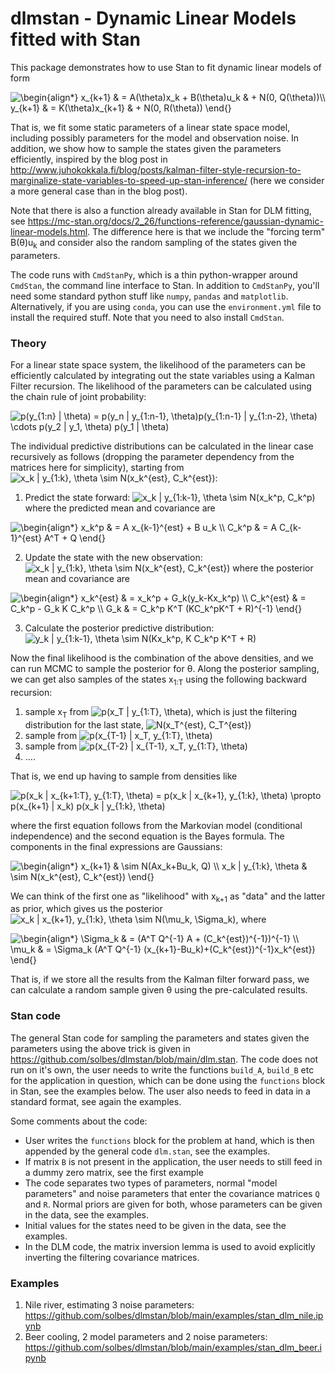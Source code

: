 # dlmstan - Dynamic Linear Models fitted with Stan

This package demonstrates how to use Stan to fit dynamic linear models of form

<img src="https://latex.codecogs.com/gif.latex?\begin{align*}&space;x_{k&plus;1}&space;&&space;=&space;A(\theta)x_k&space;&plus;&space;B(\theta)u_k&space;&&space;&plus;&space;N(0,&space;Q(\theta))\\&space;y_{k&plus;1}&space;&&space;=&space;K(\theta)x_{k&plus;1}&space;&&space;&plus;&space;N(0,&space;R(\theta))&space;\end{}" title="\begin{align*} x_{k+1} & = A(\theta)x_k + B(\theta)u_k & + N(0, Q(\theta))\\ y_{k+1} & = K(\theta)x_{k+1} & + N(0, R(\theta)) \end{}" />

That is, we fit some static parameters of a linear state space model, including possibly parameters for the model and observation noise. In addition, we show how to sample the states given the parameters efficiently, inspired by the blog post in <url>http://www.juhokokkala.fi/blog/posts/kalman-filter-style-recursion-to-marginalize-state-variables-to-speed-up-stan-inference/</url> (here we consider a more general case than in the blog post).

Note that there is also a function already available in Stan for DLM fitting, see <url>https://mc-stan.org/docs/2_26/functions-reference/gaussian-dynamic-linear-models.html</url>. The difference here is that we include the "forcing term" B(&theta;)u<sub>k</sub> and consider also the random sampling of the states given the parameters.

The code runs with `CmdStanPy`, which is a thin python-wrapper around `CmdStan`, the command line interface to Stan. In addition to `CmdStanPy`, you'll need some standard python stuff like `numpy`, `pandas` and `matplotlib`. Alternatively, if you are using `conda`, you can use the `environment.yml` file to install the required stuff. Note that you need to also install `CmdStan`.

### Theory

For a linear state space system, the likelihood of the parameters can be efficiently calculated by integrating out the state variables using a Kalman Filter recursion. The likelihood of the parameters can be calculated using the chain rule of joint probability:

<img src="https://latex.codecogs.com/gif.latex?p(y_{1:n}&space;|&space;\theta)&space;=&space;p(y_n&space;|&space;y_{1:n-1},&space;\theta)p(y_{1:n-1}&space;|&space;y_{1:n-2},&space;\theta)&space;\cdots&space;p(y_2&space;|&space;y_1,&space;\theta)&space;p(y_1&space;|&space;\theta)" title="p(y_{1:n} | \theta) = p(y_n | y_{1:n-1}, \theta)p(y_{1:n-1} | y_{1:n-2}, \theta) \cdots p(y_2 | y_1, \theta) p(y_1 | \theta)" />

The individual predictive distributions can be calculated in the linear case recursively as follows (dropping the parameter dependency from the matrices here for simplicity), starting from <img src="https://latex.codecogs.com/gif.latex?x_k&space;|&space;y_{1:k},&space;\theta&space;\sim&space;N(x_k^{est},&space;C_k^{est})" title="x_k | y_{1:k}, \theta \sim N(x_k^{est}, C_k^{est})" />:

1) Predict the state forward: <img src="https://latex.codecogs.com/gif.latex?x_k&space;|&space;y_{1:k-1},&space;\theta&space;\sim&space;N(x_k^p,&space;C_k^p)" title="x_k | y_{1:k-1}, \theta \sim N(x_k^p, C_k^p)" /> where the predicted mean and covariance are 

<img src="https://latex.codecogs.com/gif.latex?\begin{align*}&space;x_k^p&space;&&space;=&space;A&space;x_{k-1}^{est}&space;&plus;&space;B&space;u_k&space;\\&space;C_k^p&space;&&space;=&space;A&space;C_{k-1}^{est}&space;A^T&space;&plus;&space;Q&space;\end{}" title="\begin{align*} x_k^p & = A x_{k-1}^{est} + B u_k \\ C_k^p & = A C_{k-1}^{est} A^T + Q \end{}" />

2) Update the state with the new observation: <img src="https://latex.codecogs.com/gif.latex?x_k&space;|&space;y_{1:k},&space;\theta&space;\sim&space;N(x_k^{est},&space;C_k^{est})" title="x_k | y_{1:k}, \theta \sim N(x_k^{est}, C_k^{est})" /> where the posterior mean and covariance are

<img src="https://latex.codecogs.com/gif.latex?\begin{align*}&space;x_k^{est}&space;&&space;=&space;x_k^p&space;&plus;&space;G_k(y_k-Kx_k^p)&space;\\&space;C_k^{est}&space;&&space;=&space;C_k^p&space;-&space;G_k&space;K&space;C_k^p&space;\\&space;G_k&space;&&space;=&space;C_k^p&space;K^T&space;(KC_k^pK^T&space;&plus;&space;R)^{-1}&space;\end{}" title="\begin{align*} x_k^{est} & = x_k^p + G_k(y_k-Kx_k^p) \\ C_k^{est} & = C_k^p - G_k K C_k^p \\ G_k & = C_k^p K^T (KC_k^pK^T + R)^{-1} \end{}" />

3) Calculate the posterior predictive distribution: <img src="https://latex.codecogs.com/gif.latex?y_k&space;|&space;y_{1:k-1},&space;\theta&space;\sim&space;N(Kx_k^p,&space;K&space;C_k^p&space;K^T&space;&plus;&space;R)" title="y_k | y_{1:k-1}, \theta \sim N(Kx_k^p, K C_k^p K^T + R)" />

Now the final likelihood is the combination of the above densities, and we can run MCMC to sample the posterior for &theta;. Along the posterior sampling, we can get also samples of the states x<sub>1:T</sub> using the following backward recursion:

1) sample x<sub>T</sub> from <img src="https://latex.codecogs.com/gif.latex?p(x_T&space;|&space;y_{1:T},&space;\theta)" title="p(x_T | y_{1:T}, \theta)" />, which is just the filtering distribution for the last state, <img src="https://latex.codecogs.com/gif.latex?N(x_T^{est},&space;C_T^{est})" title="N(x_T^{est}, C_T^{est})" />
2) sample from <img src="https://latex.codecogs.com/gif.latex?p(x_{T-1}&space;|&space;x_T,&space;y_{1:T},&space;\theta)" title="p(x_{T-1} | x_T, y_{1:T}, \theta)" />
3) sample from <img src="https://latex.codecogs.com/gif.latex?p(x_{T-2}&space;|&space;x_{T-1},&space;x_T,&space;y_{1:T},&space;\theta)" title="p(x_{T-2} | x_{T-1}, x_T, y_{1:T}, \theta)" />
4) ....

That is, we end up having to sample from densities like 

<img src="https://latex.codecogs.com/gif.latex?p(x_k&space;|&space;x_{k&plus;1:T},&space;y_{1:T},&space;\theta)&space;=&space;p(x_k&space;|&space;x_{k&plus;1},&space;y_{1:k},&space;\theta)&space;\propto&space;p(x_{k&plus;1}&space;|&space;x_k)&space;p(x_k&space;|&space;y_{1:k},&space;\theta)" title="p(x_k | x_{k+1:T}, y_{1:T}, \theta) = p(x_k | x_{k+1}, y_{1:k}, \theta) \propto p(x_{k+1} | x_k) p(x_k | y_{1:k}, \theta)" />

where the first equation follows from the Markovian model (conditional independence) and the second equation is the Bayes formula. The components in the final expressions are Gaussians:

<img src="https://latex.codecogs.com/gif.latex?\begin{align*}&space;x_{k&plus;1}&space;&&space;\sim&space;N(Ax_k&plus;Bu_k,&space;Q)&space;\\&space;x_k&space;|&space;y_{1:k},&space;\theta&space;&&space;\sim&space;N(x_k^{est},&space;C_k^{est})&space;\end{}" title="\begin{align*} x_{k+1} & \sim N(Ax_k+Bu_k, Q) \\ x_k | y_{1:k}, \theta & \sim N(x_k^{est}, C_k^{est}) \end{}" />

We can think of the first one as "likelihood" with x<sub>k+1</sub> as "data" and the latter as prior, which gives us the posterior <img src="https://latex.codecogs.com/gif.latex?x_k&space;|&space;x_{k&plus;1},&space;y_{1:k},&space;\theta&space;\sim&space;N(\mu_k,&space;\Sigma_k)" title="x_k | x_{k+1}, y_{1:k}, \theta \sim N(\mu_k, \Sigma_k)" />, where

<img src="https://latex.codecogs.com/gif.latex?\begin{align*}&space;\Sigma_k&space;&&space;=&space;(A^T&space;Q^{-1}&space;A&space;&plus;&space;(C_k^{est})^{-1})^{-1}&space;\\&space;\mu_k&space;&&space;=&space;\Sigma_k&space;(A^T&space;Q^{-1}&space;(x_{k&plus;1}-Bu_k)&plus;(C_k^{est})^{-1}x_k^{est})&space;\end{}" title="\begin{align*} \Sigma_k & = (A^T Q^{-1} A + (C_k^{est})^{-1})^{-1} \\ \mu_k & = \Sigma_k (A^T Q^{-1} (x_{k+1}-Bu_k)+(C_k^{est})^{-1}x_k^{est}) \end{}" />

That is, if we store all the results from the Kalman filter forward pass, we can calculate a random sample given &theta; using the pre-calculated results.

### Stan code

The general Stan code for sampling the parameters and states given the parameters using the above trick is given in <url>https://github.com/solbes/dlmstan/blob/main/dlm.stan</url>. The code does not run on it's own, the user needs to write the functions `build_A`, `build_B` etc for the application in question, which can be done using the `functions` block in Stan, see the examples below. The user also needs to feed in data in a standard format, see again the examples.

Some comments about the code:
- User writes the `functions` block for the problem at hand, which is then appended by the general code `dlm.stan`, see the examples.
- If matrix `B` is not present in the application, the user needs to still feed in a dummy zero matrix, see the first example
- The code separates two types of parameters, normal "model parameters" and noise parameters that enter the covariance matrices `Q` and `R`. Normal priors are given for both, whose parameters can be given in the data, see the examples.
- Initial values for the states need to be given in the data, see the examples.
- In the DLM code, the matrix inversion lemma is used to avoid explicitly inverting the filtering covariance matrices.

### Examples

1) Nile river, estimating 3 noise parameters: <url>https://github.com/solbes/dlmstan/blob/main/examples/stan_dlm_nile.ipynb</url>
2) Beer cooling, 2 model parameters and 2 noise parameters: <url>https://github.com/solbes/dlmstan/blob/main/examples/stan_dlm_beer.ipynb</url>
